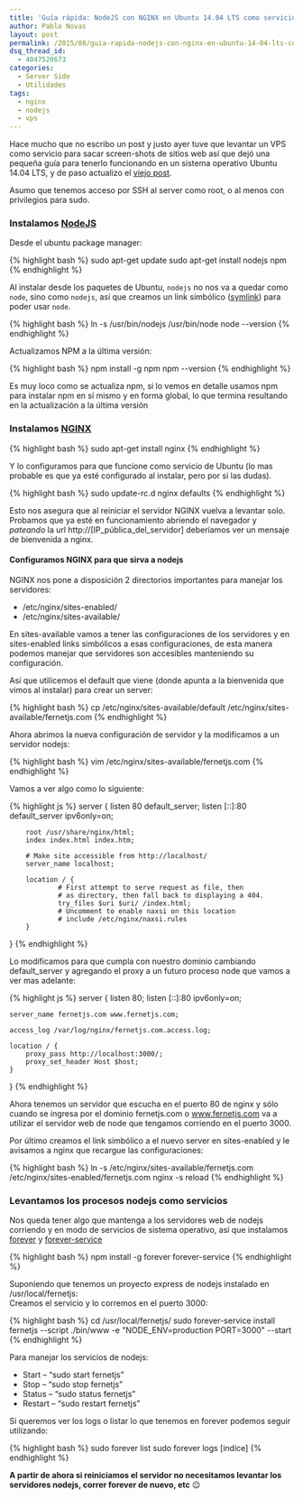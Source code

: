 ```yaml
---
title: 'Guía rápida: NodeJS con NGINX en Ubuntu 14.04 LTS como servicios'
author: Pablo Novas
layout: post
permalink: /2015/08/guia-rapida-nodejs-con-nginx-en-ubuntu-14-04-lts-como-servicios/
dsq_thread_id:
  - 4047520673
categories:
  - Server Side
  - Utilidades
tags:
  - nginx
  - nodejs
  - vps
---
```

Hace mucho que no escribo un post y justo ayer tuve que levantar un VPS como servicio para sacar screen-shots de sitios web así que dejó una pequeña guía para tenerlo funcionando en un sistema operativo Ubuntu 14.04 LTS, y de paso actualizo el [viejo post][1].

Asumo que tenemos acceso por SSH al server como root, o al menos con privilegios para sudo.

### Instalamos [NodeJS][2]

Desde el ubuntu package manager:

{% highlight bash %}
sudo apt-get update
sudo apt-get install nodejs npm
 {% endhighlight %}

Al instalar desde los paquetes de Ubuntu, `nodejs` no nos va a quedar como `node`, sino como `nodejs`, así que creamos un link simbólico (<a href="https://es.wikipedia.org/wiki/Enlace_simb%C3%B3lico" target="_blank">symlink</a>) para poder usar `node`.

{% highlight bash %}
ln -s /usr/bin/nodejs /usr/bin/node
node --version
 {% endhighlight %}

Actualizamos NPM a la última versión:

{% highlight bash %}
npm install -g npm
npm --version
 {% endhighlight %}

Es muy loco como se actualiza npm, si lo vemos en detalle usamos npm para instalar npm en sí mismo y en forma global, lo que termina resultando en la actualización a la última versión

### Instalamos [NGINX][3]

{% highlight bash %}
sudo apt-get install nginx
 {% endhighlight %}

Y lo configuramos para que funcione como servicio de Ubuntu (lo mas probable es que ya esté configurado al instalar, pero por si las dudas).

{% highlight bash %}
sudo update-rc.d nginx defaults
 {% endhighlight %}

Esto nos asegura que al reiniciar el servidor NGINX vuelva a levantar solo.  
Probamos que ya esté en funcionamiento abriendo el navegador y *pateando* la url http://[IP\_pública\_del_servidor] deberíamos ver un mensaje de bienvenida a nginx.

#### Configuramos NGINX para que sirva a nodejs

NGINX nos pone a disposición 2 directorios importantes para manejar los servidores:

  * /etc/nginx/sites-enabled/
  * /etc/nginx/sites-available/

En sites-available vamos a tener las configuraciones de los servidores y en sites-enabled links simbólicos a esas configuraciones, de esta manera podemos manejar que servidores son accesibles manteniendo su configuración.

Así que utilicemos el default que viene (donde apunta a la bienvenida que vimos al instalar) para crear un server:

{% highlight bash %}
cp /etc/nginx/sites-available/default /etc/nginx/sites-available/fernetjs.com
 {% endhighlight %}

Ahora abrimos la nueva configuración de servidor y la modificamos a un servidor nodejs:

{% highlight bash %}
vim /etc/nginx/sites-available/fernetjs.com
 {% endhighlight %}

Vamos a ver algo como lo siguiente:

{% highlight js %}
server {
        listen 80 default_server;
        listen [::]:80 default_server ipv6only=on;

        root /usr/share/nginx/html;
        index index.html index.htm;

        # Make site accessible from http://localhost/
        server_name localhost;

        location / {
                # First attempt to serve request as file, then
                # as directory, then fall back to displaying a 404.
                try_files $uri $uri/ /index.html;
                # Uncomment to enable naxsi on this location
                # include /etc/nginx/naxsi.rules
        }
}
 {% endhighlight %}

Lo modificamos para que cumpla con nuestro dominio cambiando default_server y agregando el proxy a un futuro proceso node que vamos a ver mas adelante:

{% highlight js %}
server {
    listen 80;
    listen [::]:80 ipv6only=on;

    server_name fernetjs.com www.fernetjs.com;

    access_log /var/log/nginx/fernetjs.com.access.log;

    location / {
        proxy_pass http://localhost:3000/;
        proxy_set_header Host $host;
    }
}
 {% endhighlight %}

Ahora tenemos un servidor que escucha en el puerto 80 de nginx y sólo cuando se ingresa por el dominio fernetjs.com o www.fernetjs.com va a utilizar el servidor web de node que tengamos corriendo en el puerto 3000.

Por último creamos el link simbólico a el nuevo server en sites-enabled y le avisamos a nginx que recargue las configuraciones:

{% highlight bash %}
ln -s /etc/nginx/sites-available/fernetjs.com /etc/nginx/sites-enabled/fernetjs.com
nginx -s reload
 {% endhighlight %}

### Levantamos los procesos nodejs como servicios

Nos queda tener algo que mantenga a los servidores web de nodejs corriendo y en modo de servicios de sistema operativo, así que instalamos [forever][4] y [forever-service][5]

{% highlight bash %}
npm install -g forever forever-service
 {% endhighlight %}

Suponiendo que tenemos un proyecto express de nodejs instalado en /usr/local/fernetjs:  
Creamos el servicio y lo corremos en el puerto 3000:

{% highlight bash %}
cd /usr/local/fernetjs/
sudo forever-service install fernetjs --script ./bin/www -e "NODE_ENV=production PORT=3000" --start
 {% endhighlight %}

Para manejar los servicios de nodejs:

  * Start &#8211; &#8220;sudo start fernetjs&#8221;
  * Stop &#8211; &#8220;sudo stop fernetjs&#8221;
  * Status &#8211; &#8220;sudo status fernetjs&#8221;
  * Restart &#8211; &#8220;sudo restart fernetjs&#8221;

Si queremos ver los logs o listar lo que tenemos en forever podemos seguir utilizando:

{% highlight bash %}
sudo forever list
sudo forever logs [indíce]
 {% endhighlight %}

**A partir de ahora si reiniciamos el servidor no necesitamos levantar los servidores nodejs, correr forever de nuevo, etc** 😉

 [1]: http://fernetjs.com/2013/03/nodejs-a-la-nube-con-nginx-en-un-vps/
 [2]: https://nodejs.org/
 [3]: http://nginx.org/
 [4]: https://github.com/foreverjs/forever
 [5]: https://github.com/zapty/forever-service
